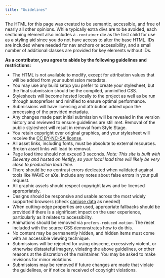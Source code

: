 ```yaml
---
title: "Guidelines"
---
```


The HTML for this page was created to be semantic, accessible, and free of nearly all
other opinions. While typically extra divs are to be avoided, each sectioning element
also includes a `.container` div as the first child for use as a styling aid since you do
not have access to alter the base HTML. IDs are included where needed for nav anchors or accessibility, and a small number of additional classes are provided for key elements without IDs.

**As a contributor, you agree to abide by the following guidelines and restrictions:**

- The HTML is not available to modify, except for attribution values that will be added from your submission metadata.
- You may use any build setup you prefer to create your stylesheet, but the final submission should be the compiled, unminified CSS.
- Stylesheets will become hosted locally to the project as well as be run through autoprefixer and minified to ensure optimal performance.
- Submissions will have licensing and attribution added upon the processing of the provided metadata.
- Any changes made past initial submission will be revealed in the version history and reviewed to ensure guidelines are still met. Removal of the public stylesheet will result in removal from Style Stage.
- You retain copyright over original graphics, and your stylesheet will receive the [CC BY-NC-SA license](https://creativecommons.org/licenses/by-nc-sa/3.0/).
- All asset links, including fonts, must be absolute to external resources. Broken asset links will lead to removal.
- Page load time should not exceed 3 seconds. _Note: This site is built with Eleventy and hosted on Netlify, so your local load time will likely be very close to production load time._
- There should be no contrast errors dedicated when validated against tools like WAVE or
  aXe. Include any notes about false errors in your pull request.
- All graphic assets should respect copyright laws and be licensed appropriately.
- Designs should be responsive and usable across the most widely supported browsers (check
  [caniuse data](https://caniuse.com) as needed)
- When cutting-edge properties are used, appropriate fallbacks should be provided if there
  is a significant impact on the user experience, particularly as it relates to
  accessibility.
- Animations should be removed via `prefers-reduced-motion`. The reset included with the source CSS demonstrates how to do this.
- No content may be permanently hidden, and hidden items must come with an accessible viewing technique.
- Submissions will be rejected for using obscene, excessively violent, or otherwise
  distasteful imagery, violating the above guidelines, or other reasons at the discretion
  of the maintainer. You may be asked to make revisions for minor violations.
- Submissions may be removed if future changes are made that violate the guidelines, or if
  notice is received of copyright violations.
